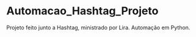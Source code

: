 # Automacao_Hashtag_Projeto
Projeto feito junto a Hashtag, ministrado por Lira. Automação em Python.
